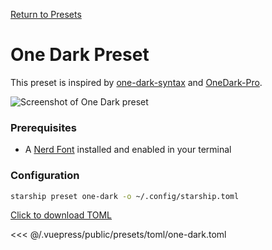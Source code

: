 [Return to Presets](./README.md#one-dark)

# One Dark Preset

This preset is inspired by [one-dark-syntax](https://github.com/atom/one-dark-syntax) and [OneDark-Pro](https://github.com/Binaryify/OneDark-Pro).

![Screenshot of One Dark preset](/presets/img/one-dark.png)

### Prerequisites

- A [Nerd Font](https://www.nerdfonts.com/) installed and enabled in your terminal

### Configuration

```sh
starship preset one-dark -o ~/.config/starship.toml
```

[Click to download TOML](/presets/toml/one-dark.toml)

<<< @/.vuepress/public/presets/toml/one-dark.toml
